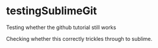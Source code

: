 # testingSublimeGit
Testing whether the github tutorial still works

Checking whether this correctly trickles through to sublime.
